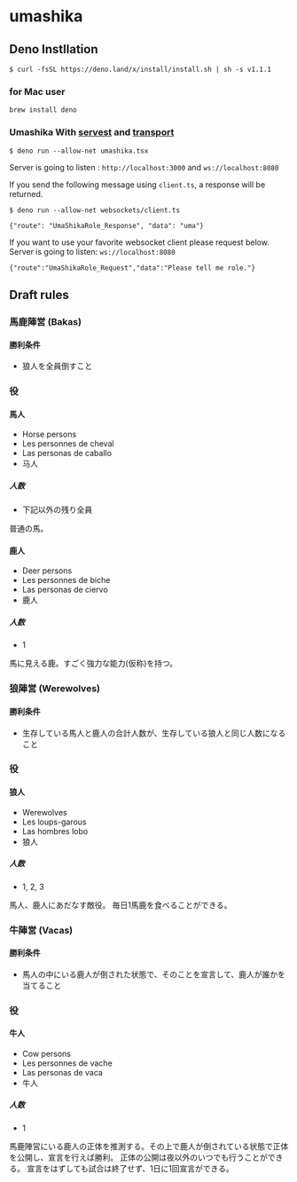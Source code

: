 # umashika

## Deno Instllation

```Shell
$ curl -fsSL https://deno.land/x/install/install.sh | sh -s v1.1.1
```

### for Mac user

```Shell
brew install deno
```

### Umashika With [servest](https://github.com/keroxp/servest) and [transport](https://github.com/yoshixmk/transport)
```Shell
$ deno run --allow-net umashika.tsx
```

Server is going to listen : `http://localhost:3000` and `ws://localhost:8080`

If you send the following message using `client.ts`, a response will be returned.
```Shell
$ deno run --allow-net websockets/client.ts
```
```json:response
{"route": "UmaShikaRole_Response", "data": "uma"}
```

If you want to use your favorite websocket client please request below.  
Server is going to listen: `ws://localhost:8080`  
```json:request
{"route":"UmaShikaRole_Request","data":"Please tell me role."}
```

## Draft rules

### 馬鹿陣営 (Bakas)

#### 勝利条件

* 狼人を全員倒すこと

### 役

#### 馬人

* Horse persons
* Les personnes de cheval
* Las personas de caballo
* 马人

##### 人数

* 下記以外の残り全員

普通の馬。

#### 鹿人

* Deer persons
* Les personnes de biche
* Las personas de ciervo
* 鹿人

##### 人数

* 1

馬に見える鹿。すごく強力な能力(仮称)を持つ。

### 狼陣営 (Werewolves)

#### 勝利条件

* 生存している馬人と鹿人の合計人数が、生存している狼人と同じ人数になること

### 役

#### 狼人

* Werewolves
* Les loups-garous
* Las hombres lobo
* 狼人

##### 人数

* 1, 2, 3

馬人、鹿人にあだなす敵役。
毎日1馬鹿を食べることができる。

### 牛陣営 (Vacas)

#### 勝利条件

* 馬人の中にいる鹿人が倒された状態で、そのことを宣言して、鹿人が誰かを当てること

### 役

#### 牛人

* Cow persons
* Les personnes de vache
* Las personas de vaca
* 牛人

##### 人数

* 1

馬鹿陣営にいる鹿人の正体を推測する。その上で鹿人が倒されている状態で正体を公開し、宣言を行えば勝利。
正体の公開は夜以外のいつでも行うことができる。
宣言をはずしても試合は終了せず、1日に1回宣言ができる。

